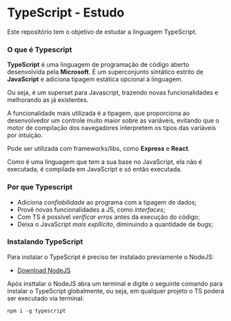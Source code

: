 # TypeScript - Estudo

Este repositório tem o objetivo de estudar a linguagem TypeScript.

### O que é Typescript

**TypeScript** é uma linguagem de programação de código aberto desenvolvida pela **Microsoft**. É um superconjunto sintático estrito de **JavaScript** e adiciona tipagem estática opcional à linguagem.

Ou seja, é um superset para Javascript, trazendo novas funcionalidades e melhorando as já existentes.

A funcionalidade mais utilizada é a tipagem, que proporciona ao desenvolvedor um controle muito maior sobre as variáveis, evitando que o motor de compilação dos navegadores interpretem os tipos das variáveis por intuição.

Pode ser utilizada com frameworks/libs, como **Express** e **React**.

Como é uma linguagem que tem a sua base no JavaScript, ela não é executada, é compilada em JavaScript e só então executada.

### Por que Typescript

* Adiciona *confiabilidade* ao programa com a tipagem de dados;
* Provê novas funcionalidades a JS, como *interfaces*;
* Com TS é possível *verificar erros* antes da execução do código;
* Deixa o JavaScript *mais expllícito*, diminuindo a quantidade de bugs;

### Instalando TypeScript

Para instalar o TypeScript é preciso ter instalado previamente o NodeJS:

* [Download NodeJS](https://nodejs.org/en)

Após insttalar o NodeJS abra um terminal e digite o seguinte comando para instalar o TypeScript globalmente, ou seja, em qualquer projeto o TS poderá ser executado via terminal:

```
npm i -g typescript
```

